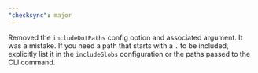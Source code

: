 ```yaml
---
"checksync": major
---
```


Removed the `includeDotPaths` config option and associated argument. It was a mistake. If you need a path that starts with a `.` to be included, explicitly list it in the `includeGlobs` configuration or the paths passed to the CLI command.
